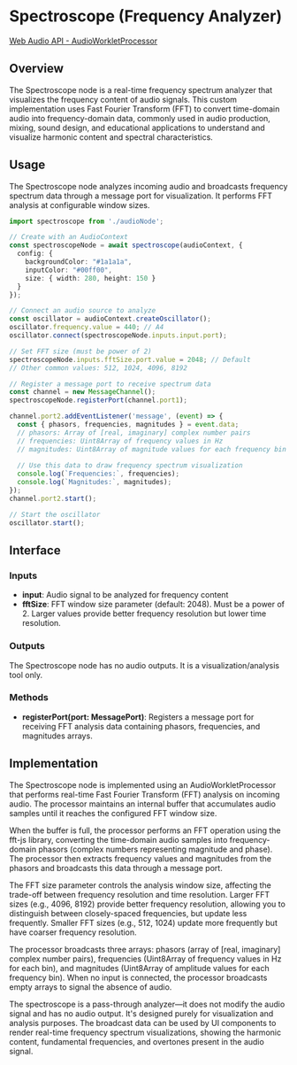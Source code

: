 # Spectroscope (Frequency Analyzer)

[Web Audio API - AudioWorkletProcessor](https://developer.mozilla.org/docs/Web/API/AudioWorkletProcessor)

## Overview

The Spectroscope node is a real-time frequency spectrum analyzer that visualizes the frequency content of audio signals. This custom implementation uses Fast Fourier Transform (FFT) to convert time-domain audio into frequency-domain data, commonly used in audio production, mixing, sound design, and educational applications to understand and visualize harmonic content and spectral characteristics.

## Usage

The Spectroscope node analyzes incoming audio and broadcasts frequency spectrum data through a message port for visualization. It performs FFT analysis at configurable window sizes.

```typescript
import spectroscope from './audioNode';

// Create with an AudioContext
const spectroscopeNode = await spectroscope(audioContext, {
  config: {
    backgroundColor: "#1a1a1a",
    inputColor: "#00ff00",
    size: { width: 280, height: 150 }
  }
});

// Connect an audio source to analyze
const oscillator = audioContext.createOscillator();
oscillator.frequency.value = 440; // A4
oscillator.connect(spectroscopeNode.inputs.input.port);

// Set FFT size (must be power of 2)
spectroscopeNode.inputs.fftSize.port.value = 2048; // Default
// Other common values: 512, 1024, 4096, 8192

// Register a message port to receive spectrum data
const channel = new MessageChannel();
spectroscopeNode.registerPort(channel.port1);

channel.port2.addEventListener('message', (event) => {
  const { phasors, frequencies, magnitudes } = event.data;
  // phasors: Array of [real, imaginary] complex number pairs
  // frequencies: Uint8Array of frequency values in Hz
  // magnitudes: Uint8Array of magnitude values for each frequency bin
  
  // Use this data to draw frequency spectrum visualization
  console.log(`Frequencies:`, frequencies);
  console.log(`Magnitudes:`, magnitudes);
});
channel.port2.start();

// Start the oscillator
oscillator.start();
```

## Interface

### Inputs

- **input**: Audio signal to be analyzed for frequency content
- **fftSize**: FFT window size parameter (default: 2048). Must be a power of 2. Larger values provide better frequency resolution but lower time resolution.

### Outputs

The Spectroscope node has no audio outputs. It is a visualization/analysis tool only.

### Methods

- **registerPort(port: MessagePort)**: Registers a message port for receiving FFT analysis data containing phasors, frequencies, and magnitudes arrays.

## Implementation

The Spectroscope node is implemented using an AudioWorkletProcessor that performs real-time Fast Fourier Transform (FFT) analysis on incoming audio. The processor maintains an internal buffer that accumulates audio samples until it reaches the configured FFT window size.

When the buffer is full, the processor performs an FFT operation using the fft-js library, converting the time-domain audio samples into frequency-domain phasors (complex numbers representing magnitude and phase). The processor then extracts frequency values and magnitudes from the phasors and broadcasts this data through a message port.

The FFT size parameter controls the analysis window size, affecting the trade-off between frequency resolution and time resolution. Larger FFT sizes (e.g., 4096, 8192) provide better frequency resolution, allowing you to distinguish between closely-spaced frequencies, but update less frequently. Smaller FFT sizes (e.g., 512, 1024) update more frequently but have coarser frequency resolution.

The processor broadcasts three arrays: phasors (array of [real, imaginary] complex number pairs), frequencies (Uint8Array of frequency values in Hz for each bin), and magnitudes (Uint8Array of amplitude values for each frequency bin). When no input is connected, the processor broadcasts empty arrays to signal the absence of audio.

The spectroscope is a pass-through analyzer—it does not modify the audio signal and has no audio output. It's designed purely for visualization and analysis purposes. The broadcast data can be used by UI components to render real-time frequency spectrum visualizations, showing the harmonic content, fundamental frequencies, and overtones present in the audio signal.
